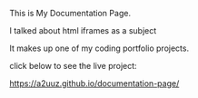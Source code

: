 This is My Documentation Page.

I talked about html iframes as a subject 

It makes up one of my coding portfolio projects.

click below to see the live project:

https://a2uuz.github.io/documentation-page/
